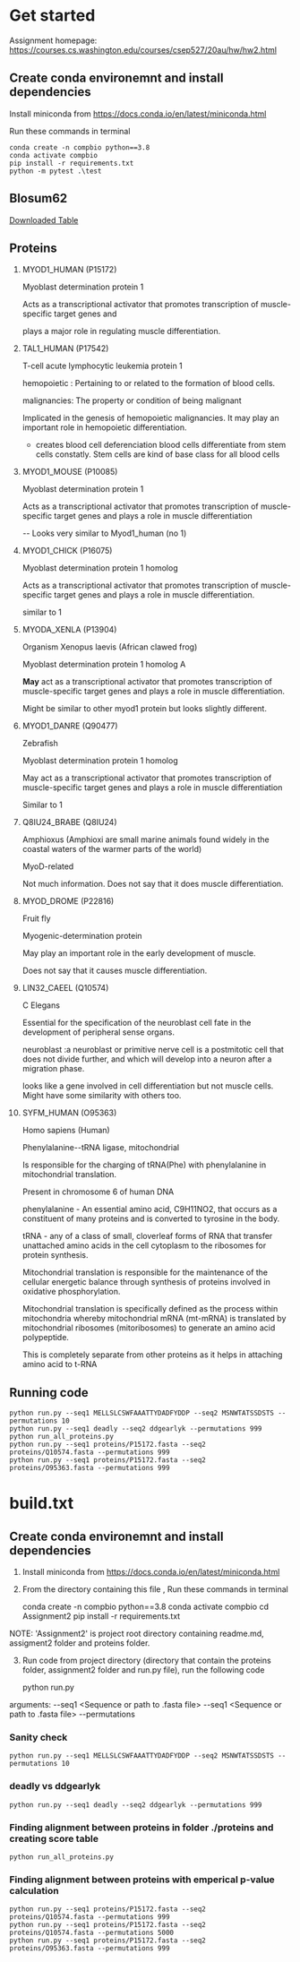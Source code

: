 # Get started

Assignment homepage: https://courses.cs.washington.edu/courses/csep527/20au/hw/hw2.html



## Create conda environemnt and install dependencies

Install miniconda from https://docs.conda.io/en/latest/miniconda.html

Run these commands in terminal

    conda create -n compbio python==3.8
    conda activate compbio
    pip install -r requirements.txt
    python -m pytest .\test

## Blosum62

[Downloaded Table](blosym62.txt)

## Proteins

1. MYOD1_HUMAN (P15172)

    Myoblast determination protein 1

    Acts as a transcriptional activator that promotes transcription of muscle-specific target genes and 
    
    plays a major role in regulating muscle differentiation.

2. TAL1_HUMAN (P17542)

    T-cell acute lymphocytic leukemia protein 1

    hemopoietic : Pertaining to or related to the formation of blood cells.

    malignancies: The property or condition of being malignant

    Implicated in the genesis of hemopoietic malignancies. It may play an important role in hemopoietic differentiation.

    - creates blood cell deferenciation
    blood cells differentiate from stem cells constatly. Stem cells are kind of base class for all blood cells

3. MYOD1_MOUSE (P10085)

    Myoblast determination protein 1

    Acts as a transcriptional activator that promotes transcription of muscle-specific target genes and plays a role in muscle differentiation

    -- Looks very similar to Myod1_human (no 1)

4. MYOD1_CHICK (P16075)
    
    Myoblast determination protein 1 homolog

    Acts as a transcriptional activator that promotes transcription of muscle-specific target genes and plays a role in muscle differentiation. 

    similar to 1

5. MYODA_XENLA (P13904)

    Organism
    Xenopus laevis (African clawed frog)

    Myoblast determination protein 1 homolog A

    **May** act as a transcriptional activator that promotes transcription of muscle-specific target genes and plays a role in muscle differentiation.

    Might be similar to other myod1 protein but looks slightly different. 

6. MYOD1_DANRE (Q90477)

    Zebrafish

    Myoblast determination protein 1 homolog

    May act as a transcriptional activator that promotes transcription of muscle-specific target genes and plays a role in muscle differentiation

    Similar to 1

7. Q8IU24_BRABE (Q8IU24)

    Amphioxus (Amphioxi are small marine animals found widely in the coastal waters of the warmer parts of the world)

    MyoD-related

    Not much information. Does not say that it does muscle differentiation.

8. MYOD_DROME (P22816)

    Fruit fly

    Myogenic-determination protein

    May play an important role in the early development of muscle.

    Does not say that it causes muscle differentiation.

9. LIN32_CAEEL (Q10574)

    C Elegans

    Essential for the specification of the neuroblast cell fate in the development of peripheral sense organs.

    neuroblast :a neuroblast or primitive nerve cell is a postmitotic cell that does not divide further, and which will develop into a neuron after a migration phase.

    looks like a gene involved in cell differentiation but not muscle cells. Might have some similarity with others too.

10. SYFM_HUMAN (O95363)

    Homo sapiens (Human)

    Phenylalanine--tRNA ligase, mitochondrial

    Is responsible for the charging of tRNA(Phe) with phenylalanine in mitochondrial translation.

    Present in chromosome 6 of human DNA

    phenylalanine - An essential amino acid, C9H11NO2, that occurs as a constituent of many proteins and is converted to tyrosine in the body.

    tRNA -  any of a class of small, cloverleaf forms of RNA that transfer unattached amino acids in the cell cytoplasm to the ribosomes for protein synthesis.

    Mitochondrial translation is responsible for the maintenance of the cellular energetic balance through synthesis of proteins involved in oxidative phosphorylation. 

    Mitochondrial translation is specifically defined as the process within mitochondria whereby mitochondrial mRNA (mt-mRNA) is translated by mitochondrial ribosomes (mitoribosomes) to generate an amino acid polypeptide.

    This is completely separate from other proteins as it helps in attaching amino acid to t-RNA



## Running code

    python run.py --seq1 MELLSLCSWFAAATTYDADFYDDP --seq2 MSNWTATSSDSTS --permutations 10
    python run.py --seq1 deadly --seq2 ddgearlyk --permutations 999
    python run_all_proteins.py
    python run.py --seq1 proteins/P15172.fasta --seq2 proteins/Q10574.fasta --permutations 999
    python run.py --seq1 proteins/P15172.fasta --seq2 proteins/O95363.fasta --permutations 999


# build.txt

## Create conda environemnt and install dependencies

1. Install miniconda from https://docs.conda.io/en/latest/miniconda.html

2. From the directory containing this file , Run these commands in terminal

    conda create -n compbio python==3.8
    conda activate compbio
    cd Assignment2 
    pip install -r requirements.txt

NOTE: 'Assignment2' is project root directory containing readme.md, assigment2 folder and proteins folder. 


3. Run code
from project directory (directory that contain the proteins folder, assignment2 folder and run.py file), run the following code

    python run.py <arguments>

arguments: 
--seq1 <Sequence or path to .fasta file> --seq1 <Sequence or path to .fasta file> --permutations <number of random permutations>

### Sanity check
    python run.py --seq1 MELLSLCSWFAAATTYDADFYDDP --seq2 MSNWTATSSDSTS --permutations 10

### deadly vs ddgearlyk
    python run.py --seq1 deadly --seq2 ddgearlyk --permutations 999

### Finding alignment between proteins in folder ./proteins and creating score table

    python run_all_proteins.py

### Finding alignment between proteins with emperical p-value calculation
    python run.py --seq1 proteins/P15172.fasta --seq2 proteins/Q10574.fasta --permutations 999
    python run.py --seq1 proteins/P15172.fasta --seq2 proteins/Q10574.fasta --permutations 5000
    python run.py --seq1 proteins/P15172.fasta --seq2 proteins/O95363.fasta --permutations 999